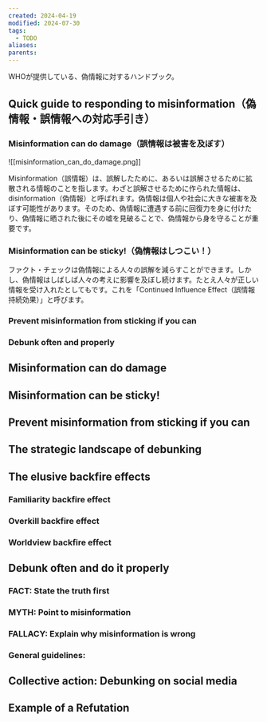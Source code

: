 ```yaml
---
created: 2024-04-19
modified: 2024-07-30
tags:
  - TODO
aliases: 
parents: 
---
```

WHOが提供している、偽情報に対するハンドブック。

## Quick guide to responding to misinformation（偽情報・誤情報への対応手引き）
### Misinformation can do damage（誤情報は被害を及ぼす）
 ![[misinformation_can_do_damage.png]]
 
Misinformation（誤情報）は、誤解したために、あるいは誤解させるために拡散される情報のことを指します。わざと誤解させるために作られた情報は、disinformation（偽情報）と呼ばれます。偽情報は個人や社会に大きな被害を及ぼす可能性があります。そのため、偽情報に遭遇する前に回復力を身に付けたり、偽情報に晒された後にその嘘を見破ることで、偽情報から身を守ることが重要です。
### Misinformation can be sticky!（偽情報はしつこい！）
ファクト・チェックは偽情報による人々の誤解を減らすことができます。しかし、偽情報はしばしば人々の考えに影響を及ぼし続けます。たとえ人々が正しい情報を受け入れたとしてもです。これを「Continued Influence Effect（誤情報持続効果）」と呼びます。

### Prevent misinformation from sticking if you can
### Debunk often and properly
## Misinformation can do damage

## Misinformation can be sticky!

## Prevent misinformation from sticking if you can

## The strategic landscape of debunking

## The elusive backfire effects

### Familiarity backfire effect

### Overkill backfire effect

### Worldview backfire effect

## Debunk often and do it properly

### FACT: State the truth first
### MYTH: Point to misinformation
### FALLACY: Explain why misinformation is wrong

### General guidelines:

## Collective action: Debunking on social media
## Example of a Refutation
## 
